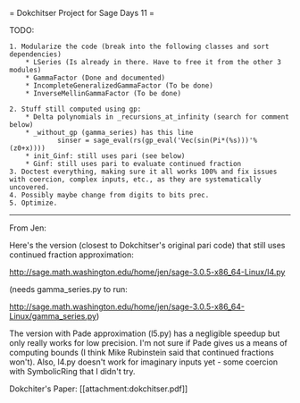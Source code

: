 = Dokchitser Project for Sage Days 11 =


TODO:

    1. Modularize the code (break into the following classes and sort dependencies)
        * LSeries (Is already in there. Have to free it from the other 3 modules)
        * GammaFactor (Done and documented)
        * IncompleteGeneralizedGammaFactor (To be done)
        * InverseMellinGammaFactor (To be done)

    2. Stuff still computed using gp:
        * Delta polynomials in _recursions_at_infinity (search for comment below)
        * _without_gp (gamma_series) has this line
                sinser = sage_eval(rs(gp_eval('Vec(sin(Pi*(%s)))'%(z0+x))))
        * init_Ginf: still uses pari (see below)
        * Ginf: still uses pari to evaluate continued fraction
    3. Doctest everything, making sure it all works 100% and fix issues with coercion, complex inputs, etc., as they are systematically uncovered.
    4. Possibly maybe change from digits to bits prec.
    5. Optimize.


-----------------------------------------------------

From Jen:

Here's the version (closest to Dokchitser's original pari code) that
still uses continued fraction approximation:

http://sage.math.washington.edu/home/jen/sage-3.0.5-x86_64-Linux/l4.py

(needs gamma_series.py to run:

http://sage.math.washington.edu/home/jen/sage-3.0.5-x86_64-Linux/gamma_series.py)

The version with Pade approximation (l5.py) has a negligible speedup
but only really works for low precision. I'm not sure if Pade gives us
a means of computing bounds (I think Mike Rubinstein said that
continued fractions won't). Also, l4.py doesn't work for imaginary
inputs yet - some coercion with SymbolicRing that I didn't try.

Dokchiter's Paper: [[attachment:dokchitser.pdf]]
